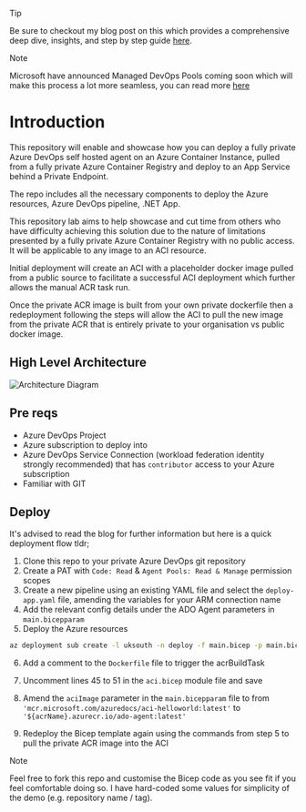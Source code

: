 > [!TIP]
> Be sure to checkout my blog post on this which provides a comprehensive deep dive, insights, and step by step guide [here](https://rios.engineer/private-azure-devops-agent-azure-container-instance-with-private-azure-container-registry).

> [!NOTE]
> Microsoft have announced Managed DevOps Pools coming soon which will make this process a lot more seamless, you can read more [here](https://devblogs.microsoft.com/engineering-at-microsoft/managed-devops-pools-the-origin-story/?wt.mc_id=MVP_319025)

# Introduction

This repository will enable and showcase how you can deploy a fully private Azure DevOps self hosted agent on an Azure Container Instance, pulled from a fully private Azure Container Registry and deploy to an App Service behind a Private Endpoint.

The repo includes all the necessary components to deploy the Azure resources, Azure DevOps pipeline, .NET App.

This repository lab aims to help showcase and cut time from others who have difficulty achieving this solution due to the nature of limitations presented by a fully private Azure Container Registry with no public access. It will be applicable to any image to an ACI resource.

Initial deployment will create an ACI with a placeholder docker image pulled from a public source to facilitate a successful ACI deployment which further allows the manual ACR task run.

Once the private ACR image is built from your own private dockerfile then a redeployment following the steps will allow the ACI to pull the new image from the private ACR that is entirely private to your organisation vs public docker image.

## High Level Architecture

![Architecture Diagram](https://rios.engineer/wp-content/uploads/2024/03/ado-agent-aci-feature.png)

## Pre reqs

- Azure DevOps Project
- Azure subscription to deploy into
- Azure DevOps Service Connection (workload federation identity strongly recommended) that has `contributor` access to your Azure subscription
- Familiar with GIT

## Deploy

It's advised to read the blog for further information but here is a quick deployment flow tldr;

1. Clone this repo to your private Azure DevOps git repository
2. Create a PAT with `Code: Read` & `Agent Pools: Read & Manage` permission scopes
3. Create a new pipeline using an existing YAML file and select the `deploy-app.yaml` file, amending the variables for your ARM connection name
4. Add the relevant config details under the ADO Agent parameters in `main.bicepparam`
5. Deploy the Azure resources

```bash
az deployment sub create -l uksouth -n deploy -f main.bicep -p main.bicepparam -p AZP_TOKEN=YOUR_ADO_PAT
```

6. Add a comment to the `Dockerfile` file to trigger the acrBuildTask 

7. Uncomment lines 45 to 51 in the `aci.bicep` module file and save
8. Amend the `aciImage` parameter in the `main.bicepparam` file to from `'mcr.microsoft.com/azuredocs/aci-helloworld:latest'` to `'${acrName}.azurecr.io/ado-agent:latest'`
9. Redeploy the Bicep template again using the commands from step 5 to pull the private ACR image into the ACI

> [!NOTE]  
> Feel free to fork this repo and customise the Bicep code as you see fit if you feel comfortable doing so. I have hard-coded some values for simplicity of the demo (e.g. repository name / tag).
